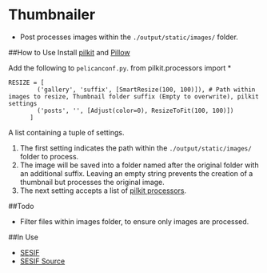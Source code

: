 Thumbnailer
==================

* Post processes images within the `./output/static/images/` folder.

##How to Use
Install [pilkit](http://github.com/matthewwithanm/pilkit) and [Pillow](https://github.com/python-imaging/Pillow)

Add the following to `pelicanconf.py`.
        from pilkit.processors import *

	RESIZE = [
            ('gallery', 'suffix', [SmartResize(100, 100)]), # Path within images to resize, Thumbnail folder suffix (Empty to overwrite), pilkit settings
            ('posts', '', [Adjust(color=0), ResizeToFit(100, 100)])
          ]
          
A list containing a tuple of settings.

1. The first setting indicates the path within the `./output/static/images/` folder to process.
2. The image will be saved into a folder named after the original folder with an additional suffix. Leaving an empty string prevents the creation of a thumbnail but processes the original image.
3. The next setting accepts a list of [pilkit processors](https://github.com/matthewwithanm/pilkit/tree/master/pilkit/processors).

##Todo

* Filter files within images folder, to ensure only images are processed.

##In Use

* [SESIF](http://sesif.github.io)
* [SESIF Source](http://github.com/SESIF/SESIF.github.io/tree/source)
